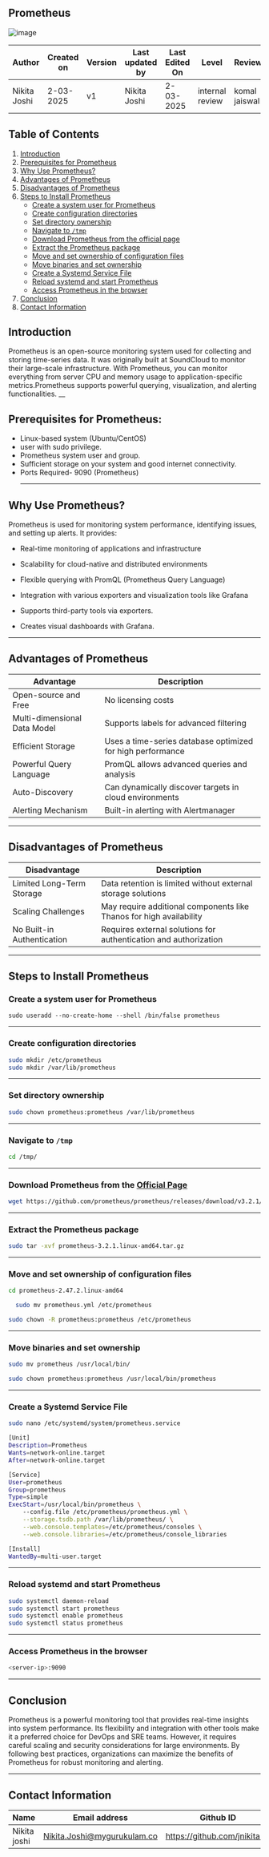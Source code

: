 ## **Prometheus**

![image](https://github.com/user-attachments/assets/0528d4d9-daad-4bfe-85ee-a07db00880ef)


| **Author** | **Created on** | **Version** | **Last updated by**|**Last Edited On**|**Level** |**Reviewer** |
|------------|---------------------------|-------------|----------------|-----|-------------|-------------|
| Nikita Joshi|  2-03-2025           | v1         | Nikita Joshi    |2-03-2025    |  internal review | komal jaiswal | 

## **Table of Contents**

1. [Introduction](#introduction)
2. [Prerequisites for Prometheus](#prerequisites-for-prometheus)
3. [Why Use Prometheus?](#why-use-prometheus)
4. [Advantages of Prometheus](#advantages-of-prometheus)
5. [Disadvantages of Prometheus](#disadvantages-of-prometheus)
6. [Steps to Install Prometheus](#steps-to-install-prometheus)
   - [Create a system user for Prometheus](#create-a-system-user-for-prometheus)
   - [Create configuration directories](#create-configuration-directories)
   - [Set directory ownership](#set-directory-ownership)
   - [Navigate to `/tmp`](#navigate-to-tmp)
   - [Download Prometheus from the official page](#download-prometheus-from-the-official-page)
   - [Extract the Prometheus package](#extract-the-prometheus-package)
   - [Move and set ownership of configuration files](#move-and-set-ownership-of-configuration-files)
   - [Move binaries and set ownership](#move-binaries-and-set-ownership)
   - [Create a Systemd Service File](#create-a-systemd-service-file)
   - [Reload systemd and start Prometheus](#reload-systemd-and-start-prometheus)
   - [Access Prometheus in the browser](#access-prometheus-in-the-browser)
7. [Conclusion](#conclusion)
8. [Contact Information](#contact-information)

## **Introduction**
Prometheus is an open-source monitoring system used for collecting and storing time-series data. It was originally built at SoundCloud to monitor their large-scale infrastructure. 
With Prometheus, you can monitor everything from server CPU and memory usage to application-specific metrics.Prometheus supports powerful querying, visualization, and alerting functionalities.
__
## **Prerequisites for Prometheus:**

- Linux-based system (Ubuntu/CentOS)
- user with sudo  privilege.
- Prometheus system user and group.
- Sufficient storage on your system and good internet connectivity.
- Ports Required- 9090 (Prometheus)
  ___

## **Why Use Prometheus?**

Prometheus is used for monitoring system performance, identifying issues, and setting up alerts. It provides:

- Real-time monitoring of applications and infrastructure

- Scalability for cloud-native and distributed environments

- Flexible querying with PromQL (Prometheus Query Language)

- Integration with various exporters and visualization tools like Grafana
  
- Supports third-party tools via exporters.
- Creates visual dashboards with Grafana.

___




##  **Advantages of Prometheus**
| Advantage | Description |
|-----------|-------------|
| Open-source and Free | No licensing costs |
| Multi-dimensional Data Model | Supports labels for advanced filtering |
| Efficient Storage | Uses a time-series database optimized for high performance |
| Powerful Query Language | PromQL allows advanced queries and analysis |
| Auto-Discovery | Can dynamically discover targets in cloud environments |
| Alerting Mechanism | Built-in alerting with Alertmanager |


___

##  **Disadvantages of Prometheus**
| Disadvantage | Description |
|-------------|-------------|
| Limited Long-Term Storage | Data retention is limited without external storage solutions |
| Scaling Challenges | May require additional components like Thanos for high availability |
| No Built-in Authentication | Requires external solutions for authentication and authorization |

___




## **Steps to Install Prometheus**

### **Create a system user for Prometheus**
  ```
  sudo useradd --no-create-home --shell /bin/false prometheus
  ```
___
### **Create configuration directories**

  ``` bash
  sudo mkdir /etc/prometheus
  sudo mkdir /var/lib/prometheus
  ```
___
### **Set directory ownership**
  ``` bash
  sudo chown prometheus:prometheus /var/lib/prometheus
  ```
___
### **Navigate to `/tmp`**
  ``` bash
  cd /tmp/
  ```
___
### **Download Prometheus from the [Official Page](https://prometheus.io/download/#prometheus)**
  ``` bash
  wget https://github.com/prometheus/prometheus/releases/download/v3.2.1/prometheus-3.2.1.linux-amd64.tar.gz
 ```

___
###  **Extract the Prometheus package**
  ``` bash
  sudo tar -xvf prometheus-3.2.1.linux-amd64.tar.gz
  ```
___
###  **Move and set ownership of configuration files**

  ``` bash
  cd prometheus-2.47.2.linux-amd64
```
``` bash
  sudo mv prometheus.yml /etc/prometheus
```
``` bash  
sudo chown -R prometheus:prometheus /etc/prometheus
```
___
### **Move binaries and set ownership**

``` bash
sudo mv prometheus /usr/local/bin/
```
``` bash
sudo chown prometheus:prometheus /usr/local/bin/prometheus
```
___
### **Create a Systemd Service File**
``` bash
sudo nano /etc/systemd/system/prometheus.service
```

``` bash
[Unit]
Description=Prometheus
Wants=network-online.target
After=network-online.target

[Service]
User=prometheus
Group=prometheus
Type=simple
ExecStart=/usr/local/bin/prometheus \
    --config.file /etc/prometheus/prometheus.yml \
    --storage.tsdb.path /var/lib/prometheus/ \
    --web.console.templates=/etc/prometheus/consoles \
    --web.console.libraries=/etc/prometheus/console_libraries

[Install]
WantedBy=multi-user.target
```
___
### **Reload systemd and start Prometheus**
``` bash
sudo systemctl daemon-reload
sudo systemctl start prometheus
sudo systemctl enable prometheus
sudo systemctl status prometheus
```

___
### **Access Prometheus in the browser**
``` bash
<server-ip>:9090
```
___
## **Conclusion**

Prometheus is a powerful monitoring tool that provides real-time insights into system performance. Its flexibility and integration with other tools make it a preferred choice for DevOps and SRE teams. However, it requires careful scaling and security considerations for large environments.
By following best practices, organizations can maximize the benefits of Prometheus for robust monitoring and alerting.
___
## **Contact Information**

| **Name** | **Email address**            | **Github ID**
|----------|-------------------------------|-------------------|
| Nikita joshi    | Nikita.Joshi@mygurukulam.co    | https://github.com/jnikita19  |

